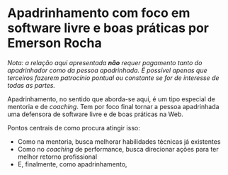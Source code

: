 # Apadrinhamento com foco em software livre e boas práticas por Emerson Rocha

_Nota: a relação aqui apresentada **não** requer pagamento tanto do apadrinhador como da pessoa apadrinhada.
É possível apenas que terceiros fazerem patrocínio pontual ou constante se for de interesse de todas as partes._

Apadrinhamento, no sentido que aborda-se aqui, é um tipo especial de mentoria e de <em lang="en">coaching</em>.
Tem por foco final tornar a pessoa apadrinhada uma defensora de software livre e de boas práticas na Web.

Pontos centrais de como procura atingir isso:

- Como na mentoria, busca melhorar habilidades técnicas já existentes
- Como no <em lang="en">coaching</em> de performance, busca direcionar ações para ter melhor retorno profissional
- E, finalmente, como apadrinhamento, 
